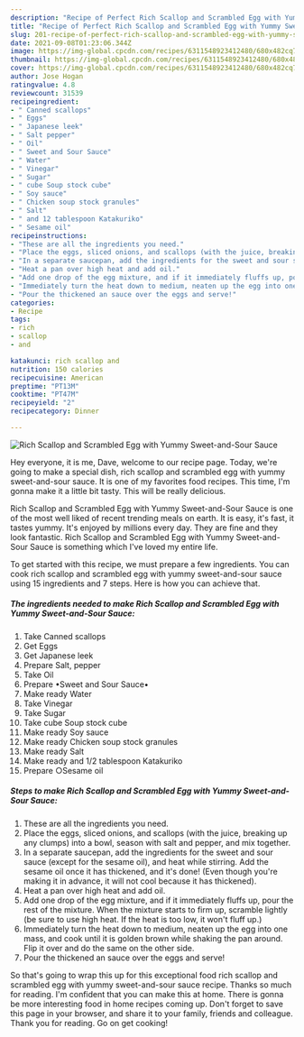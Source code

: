 ```yaml
---
description: "Recipe of Perfect Rich Scallop and Scrambled Egg with Yummy Sweet-and-Sour Sauce"
title: "Recipe of Perfect Rich Scallop and Scrambled Egg with Yummy Sweet-and-Sour Sauce"
slug: 201-recipe-of-perfect-rich-scallop-and-scrambled-egg-with-yummy-sweet-and-sour-sauce
date: 2021-09-08T01:23:06.344Z
image: https://img-global.cpcdn.com/recipes/6311548923412480/680x482cq70/rich-scallop-and-scrambled-egg-with-yummy-sweet-and-sour-sauce-recipe-main-photo.jpg
thumbnail: https://img-global.cpcdn.com/recipes/6311548923412480/680x482cq70/rich-scallop-and-scrambled-egg-with-yummy-sweet-and-sour-sauce-recipe-main-photo.jpg
cover: https://img-global.cpcdn.com/recipes/6311548923412480/680x482cq70/rich-scallop-and-scrambled-egg-with-yummy-sweet-and-sour-sauce-recipe-main-photo.jpg
author: Jose Hogan
ratingvalue: 4.8
reviewcount: 31539
recipeingredient:
- " Canned scallops"
- " Eggs"
- " Japanese leek"
- " Salt pepper"
- " Oil"
- " Sweet and Sour Sauce"
- " Water"
- " Vinegar"
- " Sugar"
- " cube Soup stock cube"
- " Soy sauce"
- " Chicken soup stock granules"
- " Salt"
- " and 12 tablespoon Katakuriko"
- " Sesame oil"
recipeinstructions:
- "These are all the ingredients you need."
- "Place the eggs, sliced onions, and scallops (with the juice, breaking up any clumps) into a bowl, season with salt and pepper, and mix together."
- "In a separate saucepan, add the ingredients for the sweet and sour sauce (except for the sesame oil), and heat while stirring. Add the sesame oil once it has thickened, and it&#39;s done! (Even though you&#39;re making it in advance, it will not cool because it has thickened)."
- "Heat a pan over high heat and add oil."
- "Add one drop of the egg mixture, and if it immediately fluffs up, pour the rest of the mixture. When the mixture starts to firm up, scramble lightly (be sure to use high heat. If the heat is too low, it won&#39;t fluff up.)"
- "Immediately turn the heat down to medium, neaten up the egg into one mass, and cook until it is golden brown while shaking the pan around. Flip it over and do the same on the other side."
- "Pour the thickened an sauce over the eggs and serve!"
categories:
- Recipe
tags:
- rich
- scallop
- and

katakunci: rich scallop and 
nutrition: 150 calories
recipecuisine: American
preptime: "PT13M"
cooktime: "PT47M"
recipeyield: "2"
recipecategory: Dinner

---
```



![Rich Scallop and Scrambled Egg with Yummy Sweet-and-Sour Sauce](https://img-global.cpcdn.com/recipes/6311548923412480/680x482cq70/rich-scallop-and-scrambled-egg-with-yummy-sweet-and-sour-sauce-recipe-main-photo.jpg)

Hey everyone, it is me, Dave, welcome to our recipe page. Today, we're going to make a special dish, rich scallop and scrambled egg with yummy sweet-and-sour sauce. It is one of my favorites food recipes. This time, I'm gonna make it a little bit tasty. This will be really delicious.

Rich Scallop and Scrambled Egg with Yummy Sweet-and-Sour Sauce is one of the most well liked of recent trending meals on earth. It is easy, it's fast, it tastes yummy. It's enjoyed by millions every day. They are fine and they look fantastic. Rich Scallop and Scrambled Egg with Yummy Sweet-and-Sour Sauce is something which I've loved my entire life.




To get started with this recipe, we must prepare a few ingredients. You can cook rich scallop and scrambled egg with yummy sweet-and-sour sauce using 15 ingredients and 7 steps. Here is how you can achieve that.

<!--inarticleads1-->

##### The ingredients needed to make Rich Scallop and Scrambled Egg with Yummy Sweet-and-Sour Sauce:

1. Take  Canned scallops
1. Get  Eggs
1. Get  Japanese leek
1. Prepare  Salt, pepper
1. Take  Oil
1. Prepare  •Sweet and Sour Sauce•
1. Make ready  Water
1. Take  Vinegar
1. Take  Sugar
1. Take  cube Soup stock cube
1. Make ready  Soy sauce
1. Make ready  Chicken soup stock granules
1. Make ready  Salt
1. Make ready  and 1/2 tablespoon Katakuriko
1. Prepare  ○Sesame oil




<!--inarticleads2-->

##### Steps to make Rich Scallop and Scrambled Egg with Yummy Sweet-and-Sour Sauce:

1. These are all the ingredients you need.
1. Place the eggs, sliced onions, and scallops (with the juice, breaking up any clumps) into a bowl, season with salt and pepper, and mix together.
1. In a separate saucepan, add the ingredients for the sweet and sour sauce (except for the sesame oil), and heat while stirring. Add the sesame oil once it has thickened, and it&#39;s done! (Even though you&#39;re making it in advance, it will not cool because it has thickened).
1. Heat a pan over high heat and add oil.
1. Add one drop of the egg mixture, and if it immediately fluffs up, pour the rest of the mixture. When the mixture starts to firm up, scramble lightly (be sure to use high heat. If the heat is too low, it won&#39;t fluff up.)
1. Immediately turn the heat down to medium, neaten up the egg into one mass, and cook until it is golden brown while shaking the pan around. Flip it over and do the same on the other side.
1. Pour the thickened an sauce over the eggs and serve!




So that's going to wrap this up for this exceptional food rich scallop and scrambled egg with yummy sweet-and-sour sauce recipe. Thanks so much for reading. I'm confident that you can make this at home. There is gonna be more interesting food in home recipes coming up. Don't forget to save this page in your browser, and share it to your family, friends and colleague. Thank you for reading. Go on get cooking!
